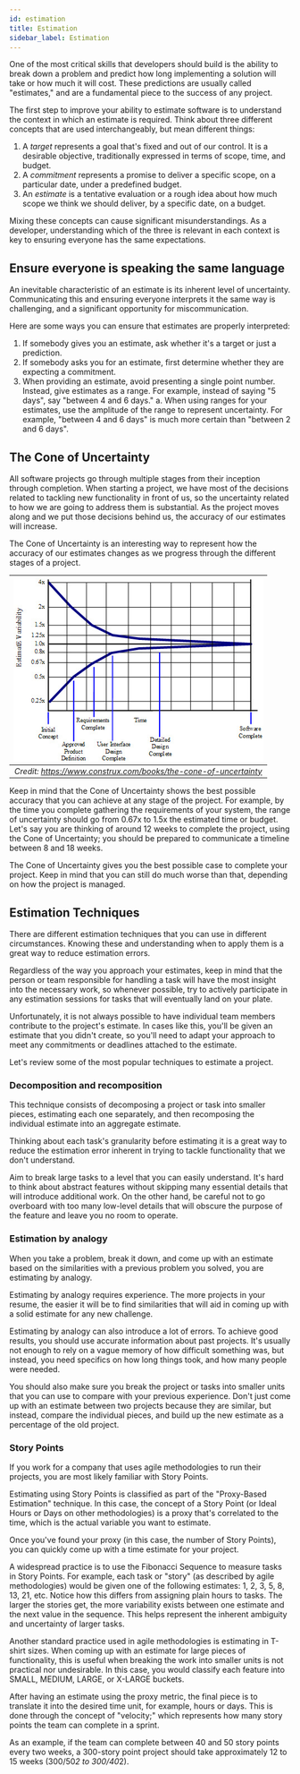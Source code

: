 ```yaml
---
id: estimation
title: Estimation
sidebar_label: Estimation
---
```


One of the most critical skills that developers should build is the ability to break down a problem and predict how long implementing a solution will take or how much it will cost. These predictions are usually called "estimates," and are a fundamental piece to the success of any project.

The first step to improve your ability to estimate software is to understand the context in which an estimate is required. Think about three different concepts that are used interchangeably, but mean different things:

1. A *target* represents a goal that's fixed and out of our control. It is a desirable objective, traditionally expressed in terms of scope, time, and budget.
2. A *commitment* represents a promise to deliver a specific scope, on a particular date, under a predefined budget.
3. An *estimate* is a tentative evaluation or a rough idea about how much scope we think we should deliver, by a specific date, on a budget.

Mixing these concepts can cause significant misunderstandings. As a developer, understanding which of the three is relevant in each context is key to ensuring everyone has the same expectations.

## Ensure everyone is speaking the same language

An inevitable characteristic of an estimate is its inherent level of uncertainty. Communicating this and ensuring everyone interprets it the same way is challenging, and a significant opportunity for miscommunication.

Here are some ways you can ensure that estimates are properly interpreted:

1. If somebody gives you an estimate, ask whether it's a target or just a prediction.
2. If somebody asks you for an estimate, first determine whether they are expecting a commitment.
3. When providing an estimate, avoid presenting a single point number. Instead, give estimates as a range. For example, instead of saying "5 days", say "between 4 and 6 days."
    a. When using ranges for your estimates, use the amplitude of the range to represent uncertainty. For example, "between 4 and 6 days" is much more certain than "between 2 and 6 days".

## The Cone of Uncertainty

All software projects go through multiple stages from their inception through completion. When starting a project, we have most of the decisions related to tackling new functionality in front of us, so the uncertainty related to how we are going to address them is substantial. As the project moves along and we put those decisions behind us, the accuracy of our estimates will increase.

The Cone of Uncertainty is an interesting way to represent how the accuracy of our estimates changes as we progress through the different stages of a project.

| ![](assets/development/estimation/cone-of-uncertainty.jpg) |
|:--:|
| *Credit: <https://www.construx.com/books/the-cone-of-uncertainty>* |

Keep in mind that the Cone of Uncertainty shows the best possible accuracy that you can achieve at any stage of the project. For example, by the time you complete gathering the requirements of your system, the range of uncertainty should go from 0.67x to 1.5x the estimated time or budget. Let's say you are thinking of around 12 weeks to complete the project, using the Cone of Uncertainty; you should be prepared to communicate a timeline between 8 and 18 weeks.

The Cone of Uncertainty gives you the best possible case to complete your project. Keep in mind that you can still do much worse than that, depending on how the project is managed.

## Estimation Techniques

There are different estimation techniques that you can use in different circumstances. Knowing these and understanding when to apply them is a great way to reduce estimation errors. 

Regardless of the way you approach your estimates, keep in mind that the person or team responsible for handling a task will have the most insight into the necessary work, so whenever possible, try to actively participate in any estimation sessions for tasks that will eventually land on your plate.

Unfortunately, it is not always possible to have individual team members contribute to the project's estimate. In cases like this, you'll be given an estimate that you didn't create, so you'll need to adapt your approach to meet any commitments or deadlines attached to the estimate.

Let's review some of the most popular techniques to estimate a project.

### Decomposition and recomposition

This technique consists of decomposing a project or task into smaller pieces, estimating each one separately, and then recomposing the individual estimate into an aggregate estimate.

Thinking about each task's granularity before estimating it is a great way to reduce the estimation error inherent in trying to tackle functionality that we don't understand.

Aim to break large tasks to a level that you can easily understand. It's hard to think about abstract features without skipping many essential details that will introduce additional work. On the other hand, be careful not to go overboard with too many low-level details that will obscure the purpose of the feature and leave you no room to operate. 

### Estimation by analogy

When you take a problem, break it down, and come up with an estimate based on the similarities with a previous problem you solved, you are estimating by analogy.

Estimating by analogy requires experience. The more projects in your resume, the easier it will be to find similarities that will aid in coming up with a solid estimate for any new challenge.

Estimating by analogy can also introduce a lot of errors. To achieve good results, you should use accurate information about past projects. It's usually not enough to rely on a vague memory of how difficult something was, but instead, you need specifics on how long things took, and how many people were needed.

You should also make sure you break the project or tasks into smaller units that you can use to compare with your previous experience. Don't just come up with an estimate between two projects because they are similar, but instead, compare the individual pieces, and build up the new estimate as a percentage of the old project.

### Story Points

If you work for a company that uses agile methodologies to run their projects, you are most likely familiar with Story Points. 

Estimating using Story Points is classified as part of the "Proxy-Based Estimation" technique. In this case, the concept of a Story Point (or Ideal Hours or Days on other methodologies) is a proxy that's correlated to the time, which is the actual variable you want to estimate.

Once you've found your proxy (in this case, the number of Story Points), you can quickly come up with a time estimate for your project.

A widespread practice is to use the Fibonacci Sequence to measure tasks in Story Points. For example, each task or "story" (as described by agile methodologies) would be given one of the following estimates: 1, 2, 3, 5, 8, 13, 21, etc. Notice how this differs from assigning plain hours to tasks. The larger the stories get, the more variability exists between one estimate and the next value in the sequence. This helps represent the inherent ambiguity and uncertainty of larger tasks.

Another standard practice used in agile methodologies is estimating in T-shirt sizes. When coming up with an estimate for large pieces of functionality, this is useful when breaking the work into smaller units is not practical nor undesirable. In this case, you would classify each feature into SMALL, MEDIUM, LARGE, or X-LARGE buckets.

After having an estimate using the proxy metric, the final piece is to translate it into the desired time unit, for example, hours or days. This is done through the concept of "velocity;" which represents how many story points the team can complete in a sprint. 

As an example, if the team can complete between 40 and 50 story points every two weeks, a 300-story point project should take approximately 12 to 15 weeks (300/50*2 to 300/40*2).
